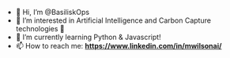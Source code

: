 - 👋 Hi, I’m @BasiliskOps
- 👀 I’m interested in Artificial Intelligence and Carbon Capture technologies 🧐
- 🌱 I’m currently learning Python & Javascript!
- 📫 How to reach me: **https://www.linkedin.com/in/mwilsonai/**

<!---
BasiliskOps/BasiliskOps is a ✨ special ✨ repository because its `README.md` (this file) appears on your GitHub profile.
You can click the Preview link to take a look at your changes.
--->
